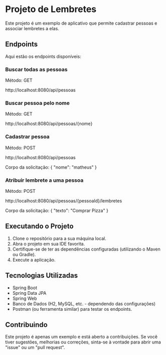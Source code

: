 # Projeto de Lembretes

Este projeto é um exemplo de aplicativo que permite cadastrar pessoas e associar lembretes a elas.

## Endpoints

Aqui estão os endpoints disponíveis:

### Buscar todas as pessoas

Método: GET

http://localhost:8080/api/pessoas

### Buscar pessoa pelo nome

Método: GET

http://localhost:8080/api/pessoas/{nome}

### Cadastrar pessoa

Método: POST

http://localhost:8080/api/pessoas

Corpo da solicitação:
{
"nome": "matheus"
}

### Atribuir lembrete a uma pessoa

Método: POST

http://localhost:8080/api/pessoas/{pessoaId}/lembretes

Corpo da solicitação:
{
"texto": "Comprar Pizza"
}


## Executando o Projeto

1. Clone o repositório para a sua máquina local.
2. Abra o projeto em sua IDE favorita.
3. Certifique-se de ter as dependências configuradas (utilizando o Maven ou Gradle).
4. Execute a aplicação.

## Tecnologias Utilizadas

- Spring Boot
- Spring Data JPA
- Spring Web
- Banco de Dados (H2, MySQL, etc. - dependendo das configurações)
- Postman (ou ferramenta similar) para testar os endpoints.

## Contribuindo

Este projeto é apenas um exemplo e está aberto a contribuições. Se você tiver sugestões, melhorias ou correções, sinta-se à vontade para abrir uma "issue" ou um "pull request".
